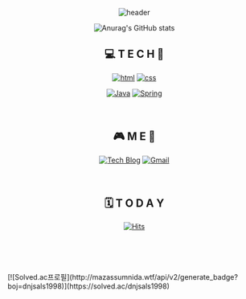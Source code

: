 <div align=center>

![header](https://capsule-render.vercel.app/api?type=waving&color=gradient&height=300&section=header&text=1minute2moon%20&fontColor=FFFFFF&fontSize=70)

 ![Anurag's GitHub stats](https://github-readme-stats.vercel.app/api?username=Oh-sorry&show_icons=true&theme=radical)

  ## 💻  T E C H 📱

  [![html](https://img.shields.io/badge/Html-E34F26?style=flat-square&logo=Html5&logoColor=white)](https://https://github.com/Oh-sorry) 
  [![css](https://img.shields.io/badge/CSS-1572B6?style=flat-square&logo=CSS3&logoColor=white)](https://github.com/Oh-sorry/fullPage)
<br>

  [![Java](https://img.shields.io/badge/Java-007396?style=flat-square&logo=Java&logoColor=white)](https://github.com/Oh-sorry/fullPage) 
  [![Spring](https://img.shields.io/badge/Spring-6DB33F?style=flat-square&logo=Spring&logoColor=white)](https://github.com/Oh-sorry/fullPage)
<br><br><br>
  
  
## 🎮 M E 🎸
[![Tech Blog](https://img.shields.io/badge/Blog-FF5722?style=flat-square&logo=blogger&logoColor=white)](https://blog.naver.com/dnjsals1998)
[![Gmail](https://img.shields.io/badge/Gmail-EA4335?style=flat-square&logo=Gmail&logoColor=white)](mailto:s173333@ce.mokpo.ac.kr)
 <br><br><br>
  
## 🗓 T O D A Y
  [![Hits](https://hits.seeyoufarm.com/api/count/incr/badge.svg?url=https%3A%2F%2Fgithub.com%2FOh-sorry&count_bg=%230078FF&title_bg=%23FF0000&icon=&icon_color=%23E7E7E7&title=%EB%95%85%EA%B5%B4+%EB%B0%A9%EB%AC%B8&edge_flat=false)](https://hits.seeyoufarm.com)
<br><br><br><br><br>

  
 </div>
[![Solved.ac프로필](http://mazassumnida.wtf/api/v2/generate_badge?boj=dnjsals1998)](https://solved.ac/dnjsals1998)
